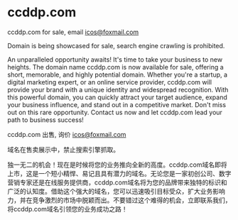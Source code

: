 # ccddp.com

ccddp.com for sale, email icos@foxmail.com

Domain is being showcased for sale, search engine crawling is prohibited.

An unparalleled opportunity awaits! It's time to take your business to new heights. The domain name ccddp.com is now available for sale, offering a short, memorable, and highly potential domain. Whether you're a startup, a digital marketing expert, or an online service provider, ccddp.com will provide your brand with a unique identity and widespread recognition. With this powerful domain, you can quickly attract your target audience, expand your business influence, and stand out in a competitive market. Don't miss out on this rare opportunity. Contact us now and let ccddp.com lead your path to business success!

ccddp.com 出售, 询价 icos@foxmail.com

域名在售卖展示中，禁止搜索引擎抓取。

独一无二的机会！现在是时候将您的业务推向全新的高度。ccddp.com域名即将上市，这是一个短小精悍、易记且具有潜力的域名。无论您是一家初创公司、数字营销专家还是在线服务提供商，ccddp.com域名将为您的品牌带来独特的标识和广泛的认知度。借助这个强大的域名，您可以迅速吸引目标受众，扩大业务影响力，并在竞争激烈的市场中脱颖而出。不要错过这个难得的机会，立即联系我们，将ccddp.com域名引领您的业务成功之路！

